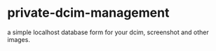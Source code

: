 # private-dcim-management
a simple localhost database form for your dcim, screenshot and other images.
